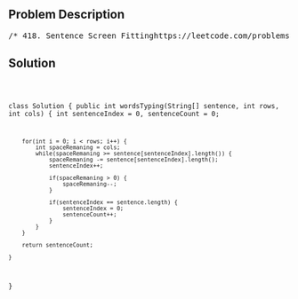 <!--
<style>
  body { font-family: Arial, sans-serif; }
  .container { max-width: 700px; margin: 0 auto; padding: 10px; }
  .comment-block { background-color: #f9f9f9; padding: 10px; border-left: 5px solid #ccc; overflow-wrap: break-word; white-space: pre-wrap; }
  .code-block { background-color: #f4f4f4; padding: 10px; border: 1px solid #ddd; overflow-wrap: break-word; white-space: pre-wrap; }
</style>
-->

<div class='container'>
<h2>Problem Description</h2>
<div class='comment-block'>
<pre>
/* 418. Sentence Screen Fittinghttps://leetcode.com/problems/sentence-screen-fitting/Given a rows x cols screen and a sentence represented as a list of strings,return the number of times the given sentence can be fitted on the screen.The order of words in the sentence must remain unchanged, and a word cannotbe split into two lines. A single space must separate two consecutive words in a line.Example 1:Input: sentence = ["hello","world"], rows = 2, cols = 8Output: 1Explanation:hello---world---The character '-' signifies an empty space on the screen.Example 2:Input: sentence = ["a", "bcd", "e"], rows = 3, cols = 6Output: 2Explanation:a-bcd-e-a---bcd-e-The character '-' signifies an empty space on the screen.Example 3:Input: sentence = ["i","had","apple","pie"], rows = 4, cols = 5Output: 1Explanation:i-hadapplepie-ihad--The character '-' signifies an empty space on the screen.Constraints:1 <= sentence.length <= 1001 <= sentence[i].length <= 10sentence[i] consists of lowercase English letters.1 <= rows, cols <= 2 * 104*/</pre>
</div>

<h2>Solution</h2>
<div class='code-block'>
<pre><code class='language-java'>

class Solution {
    public int wordsTyping(String[] sentence, int rows, int cols) {
        int sentenceIndex = 0, sentenceCount = 0;

        for(int i = 0; i < rows; i++) {
            int spaceRemaning = cols;
            while(spaceRemaning >= sentence[sentenceIndex].length()) {
                spaceRemaning -= sentence[sentenceIndex].length();
                sentenceIndex++;

                if(spaceRemaning > 0) {
                    spaceRemaning--;
                }

                if(sentenceIndex == sentence.length) {
                    sentenceIndex = 0;
                    sentenceCount++;
                }
            }
        }

        return sentenceCount;
        
    }
}
</code></pre>
</div>
</div>
